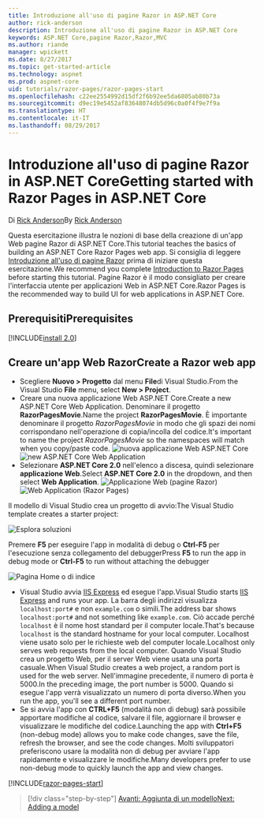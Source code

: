 ```yaml
---
title: Introduzione all'uso di pagine Razor in ASP.NET Core
author: rick-anderson
description: Introduzione all'uso di pagine Razor in ASP.NET Core
keywords: ASP.NET Core,pagine Razor,Razor,MVC
ms.author: riande
manager: wpickett
ms.date: 8/27/2017
ms.topic: get-started-article
ms.technology: aspnet
ms.prod: aspnet-core
uid: tutorials/razor-pages/razor-pages-start
ms.openlocfilehash: c22ee2554992d15df2f6b92ee5da6805ab80b73a
ms.sourcegitcommit: d9ec19e5452af83648074db5d96c0a0f4f9e7f9a
ms.translationtype: HT
ms.contentlocale: it-IT
ms.lasthandoff: 08/29/2017
---
```

# <a name="getting-started-with-razor-pages-in-aspnet-core"></a><span data-ttu-id="9fd43-104">Introduzione all'uso di pagine Razor in ASP.NET Core</span><span class="sxs-lookup"><span data-stu-id="9fd43-104">Getting started with Razor Pages in ASP.NET Core</span></span>

<span data-ttu-id="9fd43-105">Di [Rick Anderson](https://twitter.com/RickAndMSFT)</span><span class="sxs-lookup"><span data-stu-id="9fd43-105">By [Rick Anderson](https://twitter.com/RickAndMSFT)</span></span>

<span data-ttu-id="9fd43-106">Questa esercitazione illustra le nozioni di base della creazione di un'app Web pagine Razor di ASP.NET Core.</span><span class="sxs-lookup"><span data-stu-id="9fd43-106">This tutorial teaches the basics of building an ASP.NET Core Razor Pages web app.</span></span> <span data-ttu-id="9fd43-107">Si consiglia di leggere [Introduzione all'uso di pagine Razor](xref:mvc/razor-pages/index) prima di iniziare questa esercitazione.</span><span class="sxs-lookup"><span data-stu-id="9fd43-107">We recommend you complete [Introduction to Razor Pages](xref:mvc/razor-pages/index) before starting this tutorial.</span></span> <span data-ttu-id="9fd43-108">Pagine Razor è il modo consigliato per creare l'interfaccia utente per applicazioni Web in ASP.NET Core.</span><span class="sxs-lookup"><span data-stu-id="9fd43-108">Razor Pages is the recommended way to build UI for web applications in ASP.NET Core.</span></span>

## <a name="prerequisites"></a><span data-ttu-id="9fd43-109">Prerequisiti</span><span class="sxs-lookup"><span data-stu-id="9fd43-109">Prerequisites</span></span>

[!INCLUDE[install 2.0](../../includes/install2.0.md)]

## <a name="create-a-razor-web-app"></a><span data-ttu-id="9fd43-110">Creare un'app Web Razor</span><span class="sxs-lookup"><span data-stu-id="9fd43-110">Create a Razor web app</span></span>

* <span data-ttu-id="9fd43-111">Scegliere **Nuovo > Progetto** dal menu **File**di Visual Studio.</span><span class="sxs-lookup"><span data-stu-id="9fd43-111">From the Visual Studio **File** menu, select **New > Project**.</span></span>
* <span data-ttu-id="9fd43-112">Creare una nuova applicazione Web ASP.NET Core.</span><span class="sxs-lookup"><span data-stu-id="9fd43-112">Create a new ASP.NET Core Web Application.</span></span> <span data-ttu-id="9fd43-113">Denominare il progetto **RazorPagesMovie**.</span><span class="sxs-lookup"><span data-stu-id="9fd43-113">Name the project **RazorPagesMovie**.</span></span> <span data-ttu-id="9fd43-114">È importante denominare il progetto *RazorPagesMovie* in modo che gli spazi dei nomi corrispondano nell'operazione di copia/incolla del codice.</span><span class="sxs-lookup"><span data-stu-id="9fd43-114">It's important to name the project *RazorPagesMovie* so the namespaces will match when you copy/paste code.</span></span>
 <span data-ttu-id="9fd43-115">![nuova applicazione Web ASP.NET Core](../../mvc/razor-pages/index/_static/np.png)</span><span class="sxs-lookup"><span data-stu-id="9fd43-115">![new ASP.NET Core Web Application](../../mvc/razor-pages/index/_static/np.png)</span></span>
* <span data-ttu-id="9fd43-116">Selezionare **ASP.NET Core 2.0** nell'elenco a discesa, quindi selezionare **applicazione Web**.</span><span class="sxs-lookup"><span data-stu-id="9fd43-116">Select **ASP.NET Core 2.0** in the dropdown, and then select **Web Application**.</span></span>
 <span data-ttu-id="9fd43-117">![Applicazione Web (pagine Razor)](../../mvc/razor-pages/index/_static/np2.png)</span><span class="sxs-lookup"><span data-stu-id="9fd43-117">![Web Application (Razor Pages)](../../mvc/razor-pages/index/_static/np2.png)</span></span>

<span data-ttu-id="9fd43-118">Il modello di Visual Studio crea un progetto di avvio:</span><span class="sxs-lookup"><span data-stu-id="9fd43-118">The Visual Studio template creates a starter project:</span></span>

![Esplora soluzioni](razor-pages-start/_static/se.png)

<span data-ttu-id="9fd43-120">Premere **F5** per eseguire l'app in modalità di debug o **Ctrl-F5** per l'esecuzione senza collegamento del debugger</span><span class="sxs-lookup"><span data-stu-id="9fd43-120">Press **F5** to run the app in debug mode or **Ctrl-F5** to run without attaching the debugger</span></span>

![Pagina Home o di indice](razor-pages-start/_static/home.png)

* <span data-ttu-id="9fd43-122">Visual Studio avvia [IIS Express](https://docs.microsoft.com/iis/extensions/introduction-to-iis-express/iis-express-overview) ed esegue l'app.</span><span class="sxs-lookup"><span data-stu-id="9fd43-122">Visual Studio starts [IIS Express](https://docs.microsoft.com/iis/extensions/introduction-to-iis-express/iis-express-overview) and runs your app.</span></span> <span data-ttu-id="9fd43-123">La barra degli indirizzi visualizza `localhost:port#` e non `example.com` o simili.</span><span class="sxs-lookup"><span data-stu-id="9fd43-123">The address bar shows `localhost:port#` and not something like `example.com`.</span></span> <span data-ttu-id="9fd43-124">Ciò accade perché `localhost` è il nome host standard per il computer locale.</span><span class="sxs-lookup"><span data-stu-id="9fd43-124">That's because `localhost` is the standard hostname for your local computer.</span></span> <span data-ttu-id="9fd43-125">Localhost viene usato solo per le richieste web del computer locale.</span><span class="sxs-lookup"><span data-stu-id="9fd43-125">Localhost only serves web requests from the local computer.</span></span> <span data-ttu-id="9fd43-126">Quando Visual Studio crea un progetto Web, per il server Web viene usata una porta casuale.</span><span class="sxs-lookup"><span data-stu-id="9fd43-126">When Visual Studio creates a web project, a random port is used for the web server.</span></span> <span data-ttu-id="9fd43-127">Nell'immagine precedente, il numero di porta è 5000.</span><span class="sxs-lookup"><span data-stu-id="9fd43-127">In the preceding image, the port number is 5000.</span></span> <span data-ttu-id="9fd43-128">Quando si esegue l'app verrà visualizzato un numero di porta diverso.</span><span class="sxs-lookup"><span data-stu-id="9fd43-128">When you run the app, you'll see a different port number.</span></span>
* <span data-ttu-id="9fd43-129">Se si avvia l'app con **CTRL+F5** (modalità non di debug) sarà possibile apportare modifiche al codice, salvare il file, aggiornare il browser e visualizzare le modifiche del codice.</span><span class="sxs-lookup"><span data-stu-id="9fd43-129">Launching the app with **Ctrl+F5** (non-debug mode) allows you to make code changes, save the file, refresh the browser, and see the code changes.</span></span> <span data-ttu-id="9fd43-130">Molti sviluppatori preferiscono usare la modalità non di debug per avviare l'app rapidamente e visualizzare le modifiche.</span><span class="sxs-lookup"><span data-stu-id="9fd43-130">Many developers prefer to use non-debug mode to quickly launch the app and view changes.</span></span>

[!INCLUDE[razor-pages-start](../../includes/RP/razor-pages-start.md)]

>[!div class="step-by-step"]
[<span data-ttu-id="9fd43-131">Avanti: Aggiunta di un modello</span><span class="sxs-lookup"><span data-stu-id="9fd43-131">Next: Adding a model</span></span>](xref:tutorials/razor-pages/modelz)  
